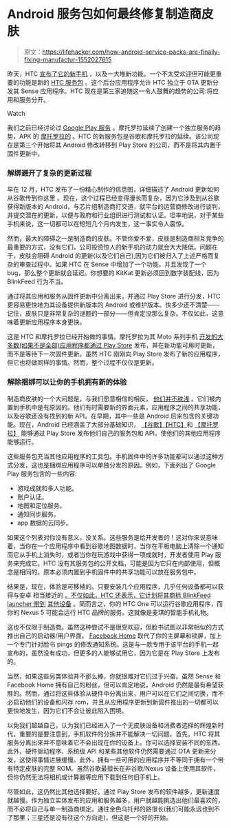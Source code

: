 # Android 服务包如何最终修复制造商皮肤

> 原文：<https://lifehacker.com/how-android-service-packs-are-finally-fixing-manufactur-1552027615>

昨天，HTC [宣布了它的新手机](https://gizmodo.com/htc-one-2014-review-faster-stronger-better-1550841872) ，以及一大堆新功能。一个不太受欢迎但可能更重要的功能是新的 [HTC 服务包](https://play.google.com/store/apps/details?id=com.htc.sense.hsp) 。这个后台应用程序允许 HTC 独立于 OTA 更新分发其 Sense 应用程序。HTC 现在是第三家追随这一令人鼓舞的趋势的公司:将应用和服务分开。

Watch

我们之前已经讨论过 [Google Play 服务](https://lifehacker.com/why-google-play-services-are-now-more-important-than-an-975970197) 。摩托罗拉延续了创建一个独立服务的趋势，APK 的 [摩托罗拉的](https://play.google.com/store/apps/details?id=com.motorola.context) 。HTC 的新服务包是谷歌和摩托罗拉的延续。该公司现在是第三个开始将其 Android 修改转移到 Play Store 的公司，而不是将其内置于固件更新中。

### 解绑避开了复杂的更新过程

早在 12 月，HTC 发布了一份精心制作的信息图，详细描述了 Android 更新如何从谷歌传到你这里 。现在，这个过程已经变得漫长而复杂，因为它涉及到从谷歌获得新版本的 Android，与芯片组制造商打交道，就平台的运营商修改进行谈判，并提交潜在的更新，以便与政府和行业组织进行测试和认证。坦率地说，对于某些手机来说，这一切都可以在短短几个月内发生，这一事实令人震惊。

然而，最大的障碍之一是制造商的皮肤。不管你爱不爱，皮肤是制造商相互竞争的最重要的方式，没有它们，公司投资惊人的新手机的动力就会大大降低。问题在于，皮肤会阻碍 Android 的更新(以及它们自己),因为它们被归入了上述严格而复杂的审查过程中。如果 HTC 在 Sense 中增加了一个功能，并且发现了一个 bug，那么整个更新就会延迟。你想要的 KitKat 更新必须回到数字装配线，因为 BlinkFeed 行为不当。

通过将其应用和服务从固件更新中分离出来，并通过 Play Store 进行分发，HTC 更容易更快地为其设备提供新版本的 Android 或维护版本。快多少还不清楚——记住，皮肤只是非常复杂的谜题的一部分——但肯定没那么复杂。不仅如此，这意味着更新应用程序本身更快。

这是 HTC 和摩托罗拉已经开始做的事情。摩托罗拉为其 Moto 系列手机 [开发的大多数(如果不是全部)应用程序都通过 Play Store](https://play.google.com/store/apps/developer?id=Motorola+Mobility+LLC.) 发布，并在新功能可用时更新，而不是等待下一次固件更新。虽然 HTC 刚刚向 Play Store 发布了新的应用程序，但它也将做同样的事情。然而，整个过程不仅仅是更新。

### 解除捆绑可以让你的手机拥有新的体验

制造商皮肤的一个大问题是，与我们愿意相信的相反， [他们并不肤浅](https://gizmodo.com/whats-the-point-of-android-skins-5963773) 。它们被内置到手机中是有原因的。他们有时需要新的界面元素，应用程序之间的共享功能，以及谷歌还没有找到的新 API。在早期，其中一些是 Android 后来包含的关键功能。现在，Android 已经涵盖了大部分基础知识， [【谷歌】](https://play.google.com/store/apps/details?id=com.google.android.gms)[【HTC】](https://play.google.com/store/apps/details?id=com.htc.sense.hsp)和 [【摩托罗拉】](https://play.google.com/store/apps/details?id=com.motorola.context) 能够通过 Play Store 发布他们自己的服务包和 API，使他们的其他应用程序能够运行。

这些服务包充当其他应用程序的工具包。手机固件中的许多功能都可以通过这种方式分发，这也是捆绑应用程序可以单独分发的原因。例如，下面列出了 Google Play 服务包含的一些内容:

*   游戏成就和多人功能。
*   账户认证。
*   地图和定位服务。
*   通知同步服务。
*   app 数据的云同步。

如果这个列表对你没有意义，没关系。这些服务是给开发者的！这对你来说意味着，当你在一个应用程序中看到谷歌地图数据时，当你在平板电脑上清除一个通知而它从手机上消失时，或者当你在玩游戏中获得一项成就时，开发者使用 Play 服务来完成它。HTC 没有其服务包的公开文档，可能是因为它只在内部使用，但概念是相同的。原本必须内置到手机固件中的共享功能可以放在服务包中。

结果是，现在，体验是可移植的。只要安装几个应用程序，几乎任何设备都可以获得与安卓 相当接近的 [。不仅如此，HTC 还表示，它计划将其商标 BlinkFeed launcher 带到](https://lifehacker.com/how-to-get-nearly-stock-android-on-any-phone-no-root-513696799) [其他设备](http://www.htc.com/www/about/newsroom/2014/2014-03-25-THE-BEST-JUST-GOT-BETTER-INTRODUCING-THE-HTC-ONE-M8/) 。简而言之，你的 HTC One 可以运行谷歌应用程序，而你的 Nexus 5 可能会运行 HTC 品牌的服务。这就像是麦琪的智能手机礼物。

这也不仅限于制造商。虽然这种尝试不是很受欢迎，但脸书试图以非常相似的方式推出自己的启动器/用户界面。 [Facebook Home](https://lifehacker.com/facebook-home-brings-a-friend-focused-home-and-lock-scr-5993643) 取代了你的主屏幕和锁屏，加上一个专门针对脸书 pings 的修改通知系统。这是与一款专用于该平台的手机一起宣布的，虽然没有成功，但更多的人能够试用它，因为它是在 Play Store 上发布的。

当然，如果这些另类体验并不那么棒，你就很难对它们过于兴奋。虽然 Sense 和 Facebook Home 拥有自己的粉丝，但可以肯定地说，Android 仍然是最有希望获胜的。然而，通过将这些体验从硬件中分离出来，用户可以在它们之间切换，而不必启动他们的设备和闪存 rom，并且从应用程序更新到新固件推出的一切都可以更快地发生，因为它们不会让彼此陷入困境。

以免我们超越自己，认为我们已经进入了一个无皮肤设备和消费者选择的辉煌新时代，重要的是要注意到，手机软件的分拆并不能解决一切问题。首先，HTC 将其服务分离出来并不意味着它不会出现在你的设备上。你可以选择安装不同的东西。此外，硬件驱动程序、系统级 API 和某些其他软件仍然需要通过 OTA 更新来分发，这使得事情进展缓慢。此外，拥有一些可用的应用程序并不等同于拥有一个带有特定皮肤的完整 ROM。虽然谷歌最擅长在非谷歌/Nexus 设备上使用其软件，但你仍然无法将相机或计算器等应用下载到任何旧手机上。

尽管如此，这仍然比其他选择要好。通过 Play Store 发布的软件越多，更新速度就越慢。作为独立实体发布的应用和服务越多，用户就越能挑选出他们最喜欢的，而不必将自己与单一制造商绑定。通往金色乌托邦的路很长(我们可能永远也到不了那里；三星还是没有往这个方向走)，但这是一个好的开始。